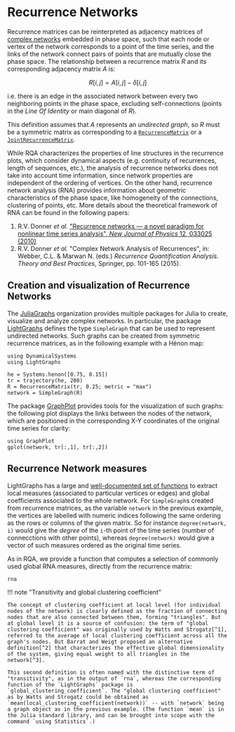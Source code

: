 # Recurrence Networks

Recurrence matrices can be reinterpreted as adjacency matrices of [complex networks](https://en.wikipedia.org/wiki/Complex_network) embedded in phase space, such that each node or vertex of the network corresponds to a point of the time series, and the links of the network connect pairs of points that are mutually close the phase space. The relationship between a recurrence matrix $R$ and its corresponding adjacency matrix $A$ is:

```math
R[i,j] = A[i,j] - \delta[i,j]
```

i.e. there is an edge in the associated network between every two neighboring points in the phase space, excluding self-connections (points in the *Line Of Identity* or main diagonal of $R$).

This definition assumes that $A$ represents an *undirected graph*, so $R$ must be a symmetric matrix as corresponding to a [`RecurrenceMatrix`](@ref) or a [`JointRecurrenceMatrix`](@ref).

While RQA characterizes the properties of line structures in the recurrence plots, which consider dynamical aspects (e.g. continuity of recurrences, length of sequences, etc.), the analysis of recurrence networks does not take into account time information, since network properties are independent of the ordering of vertices. On the other hand, recurrence network analysis (RNA) provides information about geometric characteristics of the phase space, like homogeneity of the connections, clustering of points, etc. More details about the theoretical framework of RNA can be found in the following papers:

1. R.V. Donner *et al.* ["Recurrence networks — a novel paradigm for nonlinear time series analysis", *New Journal of Physics* 12, 033025 (2010)](https://doi.org/10.1088/1367-2630/12/3/033025)
2. R.V. Donner *et al.* "Complex Network Analysis of Recurrences", in: Webber, C.L. & Marwan N. (eds.) *Recurrence Quantification Analysis. Theory and Best Practices*, Springer, pp. 101-165 (2015).

## Creation and visualization of Recurrence Networks

The [JuliaGraphs](https://github.com/JuliaGraphs) organization provides multiple packages for Julia to create, visualize and analyze complex networks. In particular, the package [LightGraphs](https://github.com/JuliaGraphs/LightGraphs.jl) defines the type `SimpleGraph` that can be used to represent undirected networks. Such graphs can be created from symmetric recurrence matrices, as in the following example with a Hénon map:

```@example MAIN
using DynamicalSystems
using LightGraphs

he = Systems.henon([0.75, 0.15])
tr = trajectory(he, 200)
R = RecurrenceMatrix(tr, 0.25; metric = "max")
network = SimpleGraph(R)
```

The package [GraphPlot](https://github.com/JuliaGraphs/GraphPlot.jl) provides tools for the visualization of such graphs: the following plot displays the links between the nodes of the network, which are positioned in the corresponding X-Y coordinates of the original time series for clarity:

```@example MAIN
using GraphPlot
gplot(network, tr[:,1], tr[:,2])
```

## Recurrence Network measures

LightGraphs has a large and [well-documented set of functions]() to extract local measures (associated to particular vertices or edges) and global coefficients associated to the whole network. For `SimpleGraph`s created from recurrence matrices, as the variable `network` in the previous example, the vertices are labelled with numeric indices following the same ordering as the rows or columns of the given matrix. So for instance `degree(network, i)` would give the *degree* of the `i`-th point of the time series (number of connecctions with other points), whereas `degree(network)` would give a vector of such measures ordered as the original time series.

As in RQA, we provide a function that computes a selection of commonly used global RNA measures, directly from the recurrence matrix:

```@docs
rna
```

!!! note "Transitivity and global clustering coefficient"

    The concept of clustering coefficient at local level (for individual nodes of the network) is clearly defined as the fraction of connecting nodes that are also connected between them, forming "triangles". But at global level it is a source of confusion: the term of "global clustering coefficient" was originally used by Watts and Strogatz[^1], referred to the average of local clustering coefficient across all the graph's nodes. But Barrat and Weigt proposed an alternative definition[^2] that characterizes the effective global dimensionality of the system, giving equal weight to all triangles in the network[^3].
    
    This second definition is often named with the distinctive term of "transitivity", as in the output of `rna`, whereas the corresponding function of the `LightGraphs` package is `global_clustering_coefficient`. The "global clustering coefficient" as by Watts and Strogatz could be obtained as `mean(local_clustering_coefficient(network))` -- with `network` being a graph object as in the previous example. (The function `mean` is in the Julia standard library, and can be brought into scope with the command `using Statistics`.)


[^1]: D.J. Watts & S.H. Strogatz, ["Collective dynamics of 'small-world' networks", *Nature 393*(6684), 440–442 (1998)](https://doi.org/10.1038%2F30918)

[^2]: A. Barrat & M. Weight, ["On the properties of small-world network models", *The European Physical Journal B* 13, 547–560 (2000)](https://doi.org/10.1007/s100510050067)

[^3]: R.V. Donner *et al.* ["Recurrence networks — a novel paradigm for nonlinear time series analysis",
*New Journal of Physics* 12, 033025 (2010)](https://doi.org/10.1088/1367-2630/12/3/033025)

